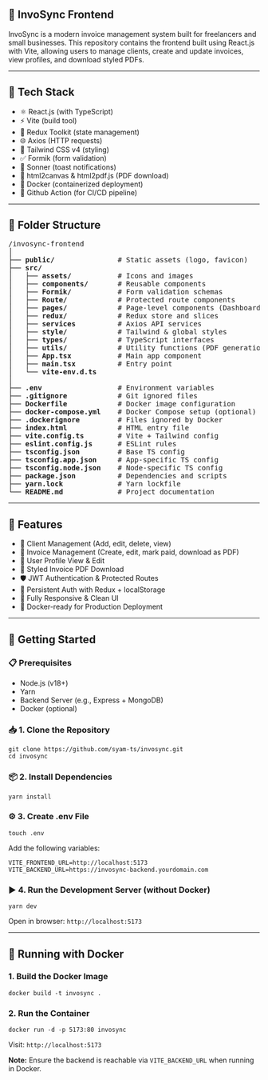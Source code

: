 <h2>📄 InvoSync Frontend</h2>

<p>
  InvoSync is a modern invoice management system built for freelancers and small businesses. This repository contains the frontend built using React.js with Vite, allowing users to manage clients, create and update invoices, view profiles, and download styled PDFs.
</p>

<hr />

<h2>🔧 Tech Stack</h2>

<ul>
  <li>⚛️ React.js (with TypeScript)</li>
  <li>⚡ Vite (build tool)</li>
  <li>🧠 Redux Toolkit (state management)</li>
  <li>🌐 Axios (HTTP requests)</li>
  <li>🎨 Tailwind CSS v4 (styling)</li>
  <li>✅ Formik (form validation)</li>
  <li>🔔 Sonner (toast notifications)</li>
  <li>📄 html2canvas & html2pdf.js (PDF download)</li>
  <li>🐳 Docker (containerized deployment)</li>
  <li>🚀 Github Action (for CI/CD pipeline)</li>
</ul>

<hr />

<h2>📁 Folder Structure</h2>

<pre>
/invosync-frontend
│
├── <b>public/</b>               # Static assets (logo, favicon)
├── <b>src/</b>
│   ├── <b>assets/</b>           # Icons and images
│   ├── <b>components/</b>       # Reusable components
│   ├── <b>Formik/</b>           # Form validation schemas
│   ├── <b>Route/</b>            # Protected route components
│   ├── <b>pages/</b>            # Page-level components (Dashboard, Clients, etc.)
│   ├── <b>redux/</b>            # Redux store and slices
│   ├── <b>services</b>          # Axios API services
│   ├── <b>style/</b>            # Tailwind & global styles
│   ├── <b>types/</b>            # TypeScript interfaces
│   ├── <b>utils/</b>            # Utility functions (PDF generation, etc.)
│   ├── <b>App.tsx</b>           # Main app component
│   ├── <b>main.tsx</b>          # Entry point
│   └── <b>vite-env.d.ts</b>
│
├── <b>.env</b>                  # Environment variables
├── <b>.gitignore</b>            # Git ignored files
├── <b>Dockerfile</b>            # Docker image configuration
├── <b>docker-compose.yml</b>    # Docker Compose setup (optional)
├── <b>.dockerignore</b>         # Files ignored by Docker
├── <b>index.html</b>            # HTML entry file
├── <b>vite.config.ts</b>        # Vite + Tailwind config
├── <b>eslint.config.js</b>      # ESLint rules
├── <b>tsconfig.json</b>         # Base TS config
├── <b>tsconfig.app.json</b>     # App-specific TS config
├── <b>tsconfig.node.json</b>    # Node-specific TS config
├── <b>package.json</b>          # Dependencies and scripts
├── <b>yarn.lock</b>             # Yarn lockfile
└── <b>README.md</b>             # Project documentation
</pre>

<hr />

<h2>🔑 Features</h2>

<ul>
  <li>👥 Client Management (Add, edit, delete, view)</li>
  <li>🧾 Invoice Management (Create, edit, mark paid, download as PDF)</li>
  <li>👤 User Profile View & Edit</li>
  <li>📄 Styled Invoice PDF Download</li>
  <li>🛡️ JWT Authentication & Protected Routes</li>
  <li>🔐 Persistent Auth with Redux + localStorage</li>
  <li>📱 Fully Responsive & Clean UI</li>
  <li>🐳 Docker-ready for Production Deployment</li>
</ul>

<hr />

<h2>🚀 Getting Started</h2>

<h3>📋 Prerequisites</h3>
<ul>
  <li>Node.js (v18+)</li>
  <li>Yarn</li>
  <li>Backend Server (e.g., Express + MongoDB)</li>
  <li>Docker (optional)</li>
</ul>

<h3>📥 1. Clone the Repository</h3>
<pre><code>git clone https://github.com/syam-ts/invosync.git
cd invosync
</code></pre>

<h3>📦 2. Install Dependencies</h3>
<pre><code>yarn install
</code></pre>

<h3>⚙️ 3. Create .env File</h3>
<pre><code>touch .env
</code></pre>
<p>Add the following variables:</p>
<pre><code>VITE_FRONTEND_URL=http://localhost:5173
VITE_BACKEND_URL=https://invosync-backend.yourdomain.com
</code></pre>

<h3>▶️ 4. Run the Development Server (without Docker)</h3>
<pre><code>yarn dev
</code></pre>
<p>Open in browser: <code>http://localhost:5173</code></p>

<hr />

<h2>🐳 Running with Docker</h2>

<h3>1. Build the Docker Image</h3>
<pre><code>docker build -t invosync .
</code></pre>

<h3>2. Run the Container</h3>
<pre><code>docker run -d -p 5173:80 invosync
</code></pre>
<p>Visit: <code>http://localhost:5173</code></p>


<p><strong>Note:</strong> Ensure the backend is reachable via <code>VITE_BACKEND_URL</code> when running in Docker.</p>
